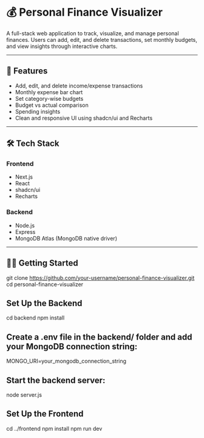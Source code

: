 # 💰 Personal Finance Visualizer

A full-stack web application to track, visualize, and manage personal finances. Users can add, edit, and delete transactions, set monthly budgets, and view insights through interactive charts.

---

## 🚀 Features

- Add, edit, and delete income/expense transactions
- Monthly expense bar chart
- Set category-wise budgets
- Budget vs actual comparison
- Spending insights
- Clean and responsive UI using shadcn/ui and Recharts

---

## 🛠️ Tech Stack

### Frontend
- Next.js
- React
- shadcn/ui
- Recharts

### Backend
- Node.js
- Express
- MongoDB Atlas (MongoDB native driver)

---
## 🧑‍💻 Getting Started
git clone https://github.com/your-username/personal-finance-visualizer.git
cd personal-finance-visualizer

## Set Up the Backend
cd backend
npm install

## Create a .env file in the backend/ folder and add your MongoDB connection string:
MONGO_URI=your_mongodb_connection_string

## Start the backend server:
node server.js

## Set Up the Frontend
cd ../frontend
npm install
npm run dev
